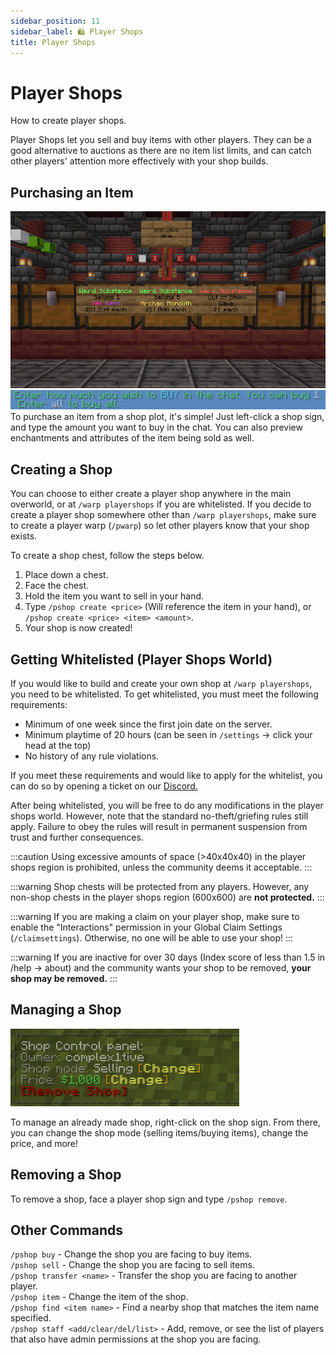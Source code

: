 ```yaml
---
sidebar_position: 11
sidebar_label: 🛍️ Player Shops
title: Player Shops
---
```


# Player Shops
How to create player shops.

Player Shops let you sell and buy items with other players. They can be a good alternative to auctions as there are no item list limits, and can catch other players' attention more effectively with your shop builds. <br />

## Purchasing an Item
![Player Shop](./img/playershop/playershop.png)
![Type in Chat](./img/playershop/playershop-type.png)
To purchase an item from a shop plot, it's simple! Just left-click a shop sign, and type the amount you want to buy in the chat. You can also preview enchantments and attributes of the item being sold as well.

## Creating a Shop
You can choose to either create a player shop anywhere in the main overworld, or at `/warp playershops` if you are whitelisted. If you decide to create a player shop somewhere other than `/warp playershops`, make sure to create a player warp (`/pwarp`) so let other players know that your shop exists.

To create a shop chest, follow the steps below.

1. Place down a chest.
2. Face the chest.
3. Hold the item you want to sell in your hand.
4. Type `/pshop create <price>` (Will reference the item in your hand), or `/pshop create <price> <item> <amount>`.
5. Your shop is now created!

## Getting Whitelisted (Player Shops World)
If you would like to build and create your own shop at `/warp playershops`, you need to be whitelisted. To get whitelisted, you must meet the following requirements:
- Minimum of one week since the first join date on the server.
- Minimum playtime of 20 hours (can be seen in `/settings` -> click your head at the top)
- No history of any rule violations.

If you meet these requirements and would like to apply for the whitelist, you can do so by opening a ticket on our [Discord.](https://discord.hexarchon.net/)

After being whitelisted, you will be free to do any modifications in the player shops world. However, note that the standard no-theft/griefing rules still apply. Failure to obey the rules will result in permanent suspension from trust and further consequences.

:::caution
Using excessive amounts of space (>40x40x40) in the player shops region is prohibited, unless the community deems it acceptable.
:::

:::warning
Shop chests will be protected from any players. However, any non-shop chests in the player shops region (600x600) are **not protected.**
:::

:::warning
If you are making a claim on your player shop, make sure to enable the "Interactions" permission in your Global Claim Settings (`/claimsettings`). Otherwise, no one will be able to use your shop!
:::

:::warning
If you are inactive for over 30 days (Index score of less than 1.5 in /help -> about) and the community wants your shop to be removed, **your shop may be removed.**
:::

## Managing a Shop
![Player Control](./img/playershop/playershop-control.png)

To manage an already made shop, right-click on the shop sign. From there, you can change the shop mode (selling items/buying items), change the price, and more!

## Removing a Shop
To remove a shop, face a player shop sign and type `/pshop remove`.

## Other Commands 
`/pshop buy` - Change the shop you are facing to buy items. <br />
`/pshop sell` - Change the shop you are facing to sell items. <br />
`/pshop transfer <name>` - Transfer the shop you are facing to another player. <br />
`/pshop item` - Change the item of the shop. <br />
`/pshop find <item name>` - Find a nearby shop that matches the item name specified. <br />
`/pshop staff <add/clear/del/list>` - Add, remove, or see the list of players that also have admin permissions at the shop you are facing. <br />